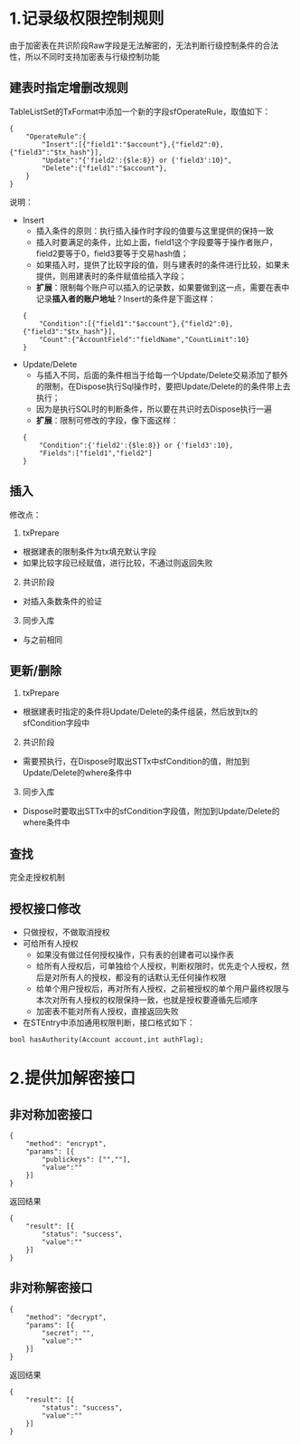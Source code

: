 # 1.记录级权限控制规则
由于加密表在共识阶段Raw字段是无法解密的，无法判断行级控制条件的合法性，所以不同时支持加密表与行级控制功能
## 建表时指定增删改规则
TableListSet的TxFormat中添加一个新的字段sfOperateRule，取值如下：
```
{
    "OperateRule":{
        "Insert":[{"field1":"$account"},{"field2":0},{"field3":"$tx_hash"}],
        "Update":"{'field2':{$le:8}} or {'field3':10}",
        "Delete":{"field1":"$account"},
    }
}
```
说明：
* Insert
    - 插入条件的原则：执行插入操作时字段的值要与这里提供的保持一致
    - 插入时要满足的条件，比如上面，field1这个字段要等于操作者账户，field2要等于0，field3要等于交易hash值；
    - 如果插入时，提供了比较字段的值，则与建表时的条件进行比较，如果未提供，则用建表时的条件赋值给插入字段；
    - **扩展**：限制每个账户可以插入的记录数，如果要做到这一点，需要在表中记录**插入者的账户地址**？Insert的条件是下面这样：
    ```
    {
        "Condition":[{"field1":"$account"},{"field2":0},{"field3":"$tx_hash"}],
        "Count":{"AccountField":"fieldName","CountLimit":10}
    }
    ```
* Update/Delete
    - 与插入不同，后面的条件相当于给每一个Update/Delete交易添加了额外的限制，在Dispose执行Sql操作时，要把Update/Delete的的条件带上去执行；
    - 因为是执行SQL时的判断条件，所以要在共识时去Dispose执行一遍
    - **扩展**：限制可修改的字段，像下面这样：
    ```
    {
        "Condition":{'field2':{$le:8}} or {'field3':10},
        "Fields":["field1","field2"]
    }
    ```

## 插入
修改点：
1. txPrepare
* 根据建表的限制条件为tx填充默认字段
* 如果比较字段已经赋值，进行比较，不通过则返回失败
2. 共识阶段
* 对插入条数条件的验证
3. 同步入库
* 与之前相同

## 更新/删除
1. txPrepare
* 根据建表时指定的条件将Update/Delete的条件组装，然后放到tx的sfCondition字段中
2. 共识阶段
* 需要预执行，在Dispose时取出STTx中sfCondition的值，附加到Update/Delete的where条件中
3. 同步入库
* Dispose时要取出STTx中的sfCondition字段值，附加到Update/Delete的where条件中
## 查找
 完全走授权机制

## 授权接口修改
* 只做授权，不做取消授权
* 可给所有人授权
    - 如果没有做过任何授权操作，只有表的创建者可以操作表
    - 给所有人授权后，可单独给个人授权，判断权限时，优先走个人授权，然后是对所有人的授权，都没有的话默认无任何操作权限
    - 给单个用户授权后，再对所有人授权，之前被授权的单个用户最终权限与本次对所有人授权的权限保持一致，也就是授权要遵循先后顺序
    - 加密表不能对所有人授权，直接返回失败
* 在STEntry中添加通用权限判断，接口格式如下：
```
bool hasAuthority(Account account,int authFlag);
```

# 2.提供加解密接口
## 非对称加密接口
```
{
    "method": "encrypt",
    "params": [{
        "publickeys": ["",""],
        "value":""
    }]
}
```
返回结果
```
{
    "result": [{
        "status": "success",
        "value":""
    }]
}
```
## 非对称解密接口
```
{
    "method": "decrypt",
    "params": [{
        "secret": "",
        "value":""
    }]
}
```
返回结果
```
{
    "result": [{
        "status": "success",
        "value":""
    }]
}
```
